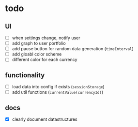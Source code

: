 # todo

## UI

- [ ] when settings change, notify user
- [ ] add graph to user portfolio
- [ ] add pause button for random data generation (`timeInterval`)
- [ ] add gloabl color scheme
- [ ] different color for each currency

## functionality

- [ ] load data into config if exists (`sessionStorage`)
- [ ] add util functions (`currentValue(currencyId)`)

## docs

- [x] clearly document datastructures
